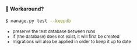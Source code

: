 #### 🧐 Workaround?

```sh
$ manage.py test --keepdb
```

<small>

- preserve the test database between runs
- if (the database) does not exist, it will first be created
- migrations will also be applied in order to keep it up to date

</small>


<aside class="notes">
</aside>

